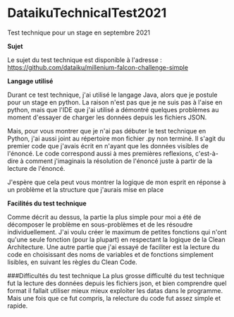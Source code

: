 # DataikuTechnicalTest2021
Test technique pour un stage en septembre 2021



**Sujet**

Le sujet du test technique est disponible à l'adresse : https://github.com/dataiku/millenium-falcon-challenge-simple



**Langage utilisé**

Durant ce test technique, j'ai utilisé le langage Java, alors que je postule pour un stage en python. 
La raison n'est pas que je ne suis pas à l'aise en python, mais que l'IDE que j'ai utilisé a démontré quelques problèmes au moment d'essayer de charger les données depuis les fichiers JSON.

Mais, pour vous montrer que je n'ai pas débuter le test technique en Python, j'ai aussi joint au répertoire mon fichier .py non terminé.
Il s'agit du premier code que j'avais écrit en n'ayant que les données visibles de l'énoncé.
Le code correspond aussi à mes premières reflexions, c'est-à-dire à comment j'imaginais la résolution de l'énoncé juste à partir de la lecture de l'énoncé.

J'espère que cela peut vous montrer la logique de mon esprit en réponse à un problème et la structure que j'aurais mise en place




**Facilités du test technique**

Comme décrit au dessus, la partie la plus simple pour moi a été de décomposer le problème en sous-problèmes et de les résoudre individuellement.
J'ai voulu créer le maximum de petites fonctions qui n'ont qu'une seule fonction (pour la plupart) en respectant la logique de la Clean Architecture.
Une autre partie que j'ai essayé de faciliter est la lecture du code en choisissant des noms de variables et de fonctions simplement lisibles, en suivant les règles du Clean Code.



###Difficultés du test technique
La plus grosse difficulté du test technique fut la lecture des données depuis les fichiers json, et bien comprendre quel format il fallait utiliser mieux mieux exploiter les datas dans le programme.
Mais une fois que ce fut compris, la relecture du code fut assez simple et rapide.
